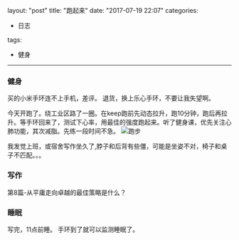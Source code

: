 layout: "post"
title: "跑起来"
date: "2017-07-19 22:07"
categories:
- 日志

tags:
- 健身
---
### 健身
买的小米手环连不上手机，差评。
退货，换上乐心手环，不要让我失望啊。

今天开跑了。绕工业区路了一圈。在keep跑前先动态拉升，跑10分钟，跑后再拉升。等手环回来了，测试下心率，用最佳的强度跑起来。听了健身课，优先关注心肺功能，其次减脂。先练一段时间不急。
![跑步](https://img.okay.do/6a15b47bb47e1b12336fb9113969b497_W664_H664_G0@0e_290w)

我发觉上班，或宿舍写作坐久了,脖子和后背有些僵，可能是坐姿不对，椅子和桌子不匹配。。。

### 写作
第8篇-从平庸走向卓越的最佳策略是什么？

### 睡眠
写完，11点前睡。
手环到了就可以监测睡眠了。
